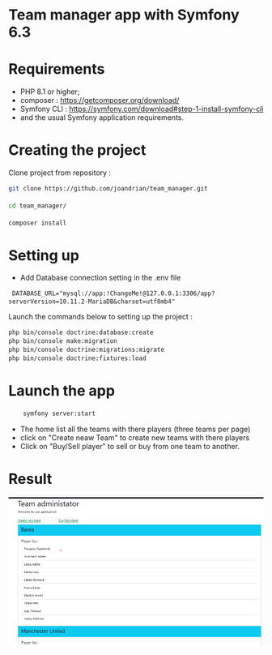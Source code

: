# Team manager app with Symfony 6.3 

# Requirements

- PHP 8.1 or higher;
- composer : https://getcomposer.org/download/
- Symfony CLI : https://symfony.com/download#step-1-install-symfony-cli
- and the usual Symfony application requirements.


# Creating the project
Clone project from repository :
```sh
git clone https://github.com/joandrian/team_manager.git

cd team_manager/

composer install

```

# Setting up
- Add Database connection setting in the .env file 
<pre><code> DATABASE_URL="mysql://app:!ChangeMe!@127.0.0.1:3306/app?serverVersion=10.11.2-MariaDB&charset=utf8mb4"
</code></pre>

Launch the commands below to setting up the project :
```sh
php bin/console doctrine:database:create
php bin/console make:migration
php bin/console doctrine:migrations:migrate
php bin/console doctrine:fixtures:load
```

# Launch the app
```sh
    symfony server:start
```
- The home list all the teams with there players (three teams per page)
- click on "Create neaw Team" to create new teams with there players
- Click on "Buy/Sell player" to sell or buy from one team to another.
# Result

![Capture](https://github.com/joandrian/team_manager/blob/master/Capture_home.png?raw=true)
